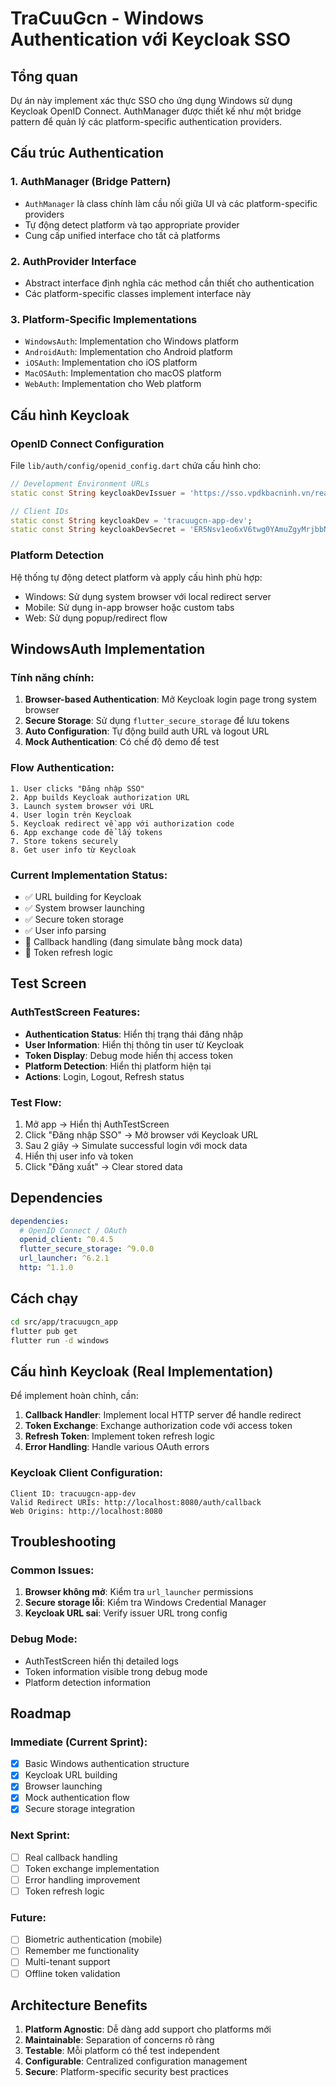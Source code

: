 # TraCuuGcn - Windows Authentication với Keycloak SSO

## Tổng quan

Dự án này implement xác thực SSO cho ứng dụng Windows sử dụng Keycloak OpenID Connect. AuthManager được thiết kế như một bridge pattern để quản lý các platform-specific authentication providers.

## Cấu trúc Authentication

### 1. AuthManager (Bridge Pattern)
- `AuthManager` là class chính làm cầu nối giữa UI và các platform-specific providers
- Tự động detect platform và tạo appropriate provider
- Cung cấp unified interface cho tất cả platforms

### 2. AuthProvider Interface
- Abstract interface định nghĩa các method cần thiết cho authentication
- Các platform-specific classes implement interface này

### 3. Platform-Specific Implementations
- `WindowsAuth`: Implementation cho Windows platform
- `AndroidAuth`: Implementation cho Android platform  
- `iOSAuth`: Implementation cho iOS platform
- `MacOSAuth`: Implementation cho macOS platform
- `WebAuth`: Implementation cho Web platform

## Cấu hình Keycloak

### OpenID Connect Configuration
File `lib/auth/config/openid_config.dart` chứa cấu hình cho:

```dart
// Development Environment URLs
static const String keycloakDevIssuer = 'https://sso.vpdkbacninh.vn/realms/vpdk/';

// Client IDs
static const String keycloakDev = 'tracuugcn-app-dev';
static const String keycloakDevSecret = 'ER5Nsv1eo6xV6twg0YAmuZgyMrjbbNJl';
```

### Platform Detection
Hệ thống tự động detect platform và apply cấu hình phù hợp:
- Windows: Sử dụng system browser với local redirect server
- Mobile: Sử dụng in-app browser hoặc custom tabs
- Web: Sử dụng popup/redirect flow

## WindowsAuth Implementation

### Tính năng chính:
1. **Browser-based Authentication**: Mở Keycloak login page trong system browser
2. **Secure Storage**: Sử dụng `flutter_secure_storage` để lưu tokens
3. **Auto Configuration**: Tự động build auth URL và logout URL
4. **Mock Authentication**: Có chế độ demo để test

### Flow Authentication:
```
1. User clicks "Đăng nhập SSO"
2. App builds Keycloak authorization URL
3. Launch system browser với URL
4. User login trên Keycloak
5. Keycloak redirect về app với authorization code
6. App exchange code để lấy tokens
7. Store tokens securely
8. Get user info từ Keycloak
```

### Current Implementation Status:
- ✅ URL building for Keycloak
- ✅ System browser launching  
- ✅ Secure token storage
- ✅ User info parsing
- 🚧 Callback handling (đang simulate bằng mock data)
- 🚧 Token refresh logic

## Test Screen

### AuthTestScreen Features:
- **Authentication Status**: Hiển thị trạng thái đăng nhập
- **User Information**: Hiển thị thông tin user từ Keycloak
- **Token Display**: Debug mode hiển thị access token
- **Platform Detection**: Hiển thị platform hiện tại
- **Actions**: Login, Logout, Refresh status

### Test Flow:
1. Mở app → Hiển thị AuthTestScreen
2. Click "Đăng nhập SSO" → Mở browser với Keycloak URL
3. Sau 2 giây → Simulate successful login với mock data
4. Hiển thị user info và token
5. Click "Đăng xuất" → Clear stored data

## Dependencies

```yaml
dependencies:
  # OpenID Connect / OAuth
  openid_client: ^0.4.5
  flutter_secure_storage: ^9.0.0
  url_launcher: ^6.2.1
  http: ^1.1.0
```

## Cách chạy

```bash
cd src/app/tracuugcn_app
flutter pub get
flutter run -d windows
```

## Cấu hình Keycloak (Real Implementation)

Để implement hoàn chỉnh, cần:

1. **Callback Handler**: Implement local HTTP server để handle redirect
2. **Token Exchange**: Exchange authorization code với access token
3. **Refresh Token**: Implement token refresh logic
4. **Error Handling**: Handle various OAuth errors

### Keycloak Client Configuration:
```
Client ID: tracuugcn-app-dev
Valid Redirect URIs: http://localhost:8080/auth/callback
Web Origins: http://localhost:8080
```

## Troubleshooting

### Common Issues:
1. **Browser không mở**: Kiểm tra `url_launcher` permissions
2. **Secure storage lỗi**: Kiểm tra Windows Credential Manager
3. **Keycloak URL sai**: Verify issuer URL trong config

### Debug Mode:
- AuthTestScreen hiển thị detailed logs
- Token information visible trong debug mode
- Platform detection information

## Roadmap

### Immediate (Current Sprint):
- [x] Basic Windows authentication structure
- [x] Keycloak URL building
- [x] Browser launching
- [x] Mock authentication flow
- [x] Secure storage integration

### Next Sprint:
- [ ] Real callback handling
- [ ] Token exchange implementation
- [ ] Error handling improvement
- [ ] Token refresh logic

### Future:
- [ ] Biometric authentication (mobile)
- [ ] Remember me functionality
- [ ] Multi-tenant support
- [ ] Offline token validation

## Architecture Benefits

1. **Platform Agnostic**: Dễ dàng add support cho platforms mới
2. **Maintainable**: Separation of concerns rõ ràng
3. **Testable**: Mỗi platform có thể test independent
4. **Configurable**: Centralized configuration management
5. **Secure**: Platform-specific security best practices
